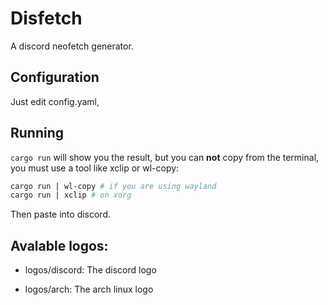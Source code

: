 # Disfetch

A discord neofetch generator.

## Configuration

Just edit config.yaml,

## Running


``cargo run`` will show you the result, but you can **not** copy from the terminal, you must use a tool like xclip or wl-copy:

```sh
cargo run | wl-copy # if you are using wayland
cargo run | xclip # on xorg
```

Then paste into discord.

## Avalable logos:

- logos/discord: The discord logo

- logos/arch: The arch linux logo
